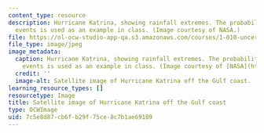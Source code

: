 ```yaml
---
content_type: resource
description: Hurricane Katrina, showing rainfall extremes. The probability of weather
  events is used as an example in class. (Image courtesy of NASA.)
file: https://ol-ocw-studio-app-qa.s3.amazonaws.com/courses/1-010-uncertainty-in-engineering-fall-2008/7c5e8d87cb6fb29f75ce8c7b1ae69189_1-010f08.jpg
file_type: image/jpeg
image_metadata:
  caption: Hurricane Katrina, showing rainfall extremes. The probability of weather
    events is used as an example in class. (Image courtesy of [NASA](http://www.nasa.gov/).)
  credit: ''
  image-alt: Satellite image of Hurricane Katrina off the Gulf coast.
learning_resource_types: []
resourcetype: Image
title: Satellite image of Hurricane Katrina off the Gulf coast
type: OCWImage
uid: 7c5e8d87-cb6f-b29f-75ce-8c7b1ae69189
---
```

